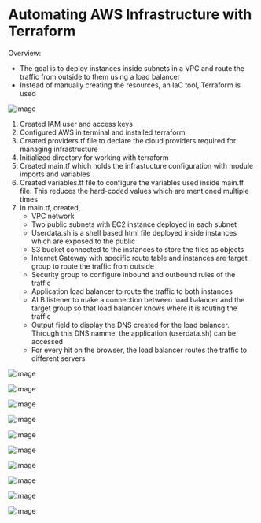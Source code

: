 # Automating AWS Infrastructure with Terraform

Overview:
- The goal is to deploy instances inside subnets in a VPC and route the traffic from outside to them using a load balancer
- Instead of manually creating the resources, an IaC tool, Terraform is used

![image](https://github.com/user-attachments/assets/36b75afa-b16b-4b47-803f-8bdf43561093)

1. Created IAM user and access keys
2. Configured AWS in terminal and installed terraform
3. Created providers.tf file to declare the cloud providers required for managing infrastructure
4. Initialized directory for working with terraform
5. Created main.tf which holds the infrastucture configuration with module imports and variables
6. Created variables.tf file to configure the variables used inside main.tf file. This reduces the hard-coded values which are mentioned multiple times
7. In main.tf, created,
   - VPC network
   - Two public subnets with EC2 instance deployed in each subnet
   - Userdata.sh is a shell based html file deployed inside instances which are exposed to the 
     public
   - S3 bucket connected to the instances to store the files as objects
   - Internet Gateway with specific route table and instances are target group to route the 
     traffic from outside
   - Security group to configure inbound and outbound rules of the traffic
   - Application load balancer to route the traffic to both instances
   - ALB listener to make a connection between load balancer and the target group so that load 
     balancer knows where it is routing the traffic
   - Output field to display the DNS created for the load balancer. Through this DNS namme, 
     the application (userdata.sh) can be accessed
   - For every hit on the browser, the load balancer routes the traffic to different servers


![image](https://github.com/user-attachments/assets/3ae766ee-b4f1-4256-b514-ce3ba162a629)

![image](https://github.com/user-attachments/assets/4f60c263-b8b6-4b27-bf0e-924476e3f62a)

![image](https://github.com/user-attachments/assets/8acc84be-0375-408c-bfb3-b7fc01811674)

![image](https://github.com/user-attachments/assets/278d5b03-323c-48c4-8bbd-a5796ca9167f)

![image](https://github.com/user-attachments/assets/9cd00558-d5fe-4e50-b530-e3d609a8db65)

![image](https://github.com/user-attachments/assets/e84c8dd0-583b-4ef6-8eb3-9aa91c09480e)

![image](https://github.com/user-attachments/assets/2f904780-769c-4102-b500-06c2a1abbcab)

![image](https://github.com/user-attachments/assets/dcfe0702-869a-4468-b10e-70c4c84539de)

![image](https://github.com/user-attachments/assets/bfe6ed30-63d7-4aa3-9421-6842b4b4c3a5)

![image](https://github.com/user-attachments/assets/7b39404e-5199-4c2e-9c09-510585fcb23f)

















































